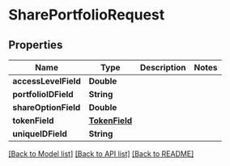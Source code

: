 # SharePortfolioRequest

## Properties
Name | Type | Description | Notes
------------ | ------------- | ------------- | -------------
**accessLevelField** | **Double** |  | 
**portfolioIDField** | **String** |  | 
**shareOptionField** | **Double** |  | 
**tokenField** | [**TokenField**](TokenField.md) |  | 
**uniqueIDField** | **String** |  | 

[[Back to Model list]](../README.md#documentation-for-models) [[Back to API list]](../README.md#documentation-for-api-endpoints) [[Back to README]](../README.md)


